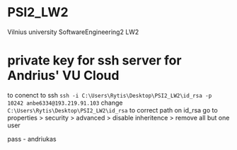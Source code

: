 # PSI2_LW2
Vilnius university SoftwareEngineering2 LW2

# private key for ssh server for Andrius' VU Cloud
to conenct to ssh  `ssh -i C:\Users\Rytis\Desktop\PSI2_LW2\id_rsa -p 10242 anbe6334@193.219.91.103`
change `C:\Users\Rytis\Desktop\PSI2_LW2\id_rsa` to correct path
on id_rsa go to properties > security > advanced > disable inheritence > remove all but one user

pass - andriukas
